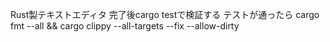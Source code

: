 Rust製テキストエディタ
完了後cargo testで検証する
テストが通ったら cargo fmt --all && cargo clippy --all-targets --fix --allow-dirty

